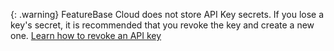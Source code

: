 {: .warning}
FeatureBase Cloud does not store API Key secrets.
If you lose a key's secret, it is recommended that you revoke the key and create a new one. [Learn how to revoke an API key](/docs/cloud/cloud-authentication/cloud-auth-revoke-key/)
